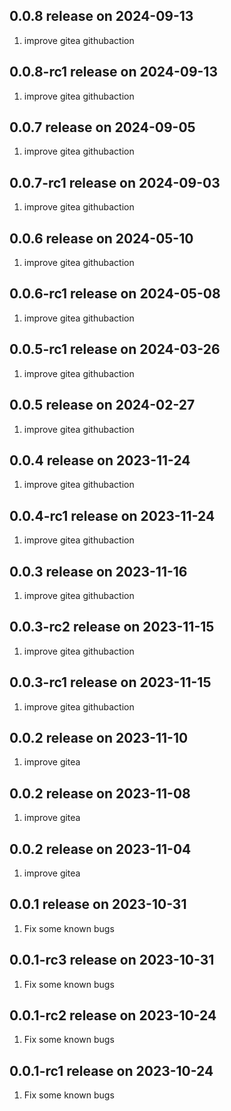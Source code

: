 ## 0.0.8 release on 2024-09-13
1. improve gitea githubaction
## 0.0.8-rc1 release on 2024-09-13
1. improve gitea githubaction
## 0.0.7 release on 2024-09-05
1. improve gitea githubaction
## 0.0.7-rc1 release on 2024-09-03
1. improve gitea githubaction
## 0.0.6 release on 2024-05-10
1. improve gitea githubaction
## 0.0.6-rc1 release on 2024-05-08
1. improve gitea githubaction
## 0.0.5-rc1 release on 2024-03-26
1. improve gitea githubaction
## 0.0.5 release on 2024-02-27
1. improve gitea githubaction
## 0.0.4 release on 2023-11-24
1. improve gitea githubaction
## 0.0.4-rc1 release on 2023-11-24
1. improve gitea githubaction
## 0.0.3 release on 2023-11-16
1. improve gitea githubaction
## 0.0.3-rc2 release on 2023-11-15
1. improve gitea githubaction
## 0.0.3-rc1 release on 2023-11-15
1. improve gitea githubaction
## 0.0.2 release on 2023-11-10
1. improve gitea
## 0.0.2 release on 2023-11-08
1. improve gitea
## 0.0.2 release on 2023-11-04
1. improve gitea
## 0.0.1 release on 2023-10-31
1. Fix some known bugs
## 0.0.1-rc3 release on 2023-10-31
1. Fix some known bugs
## 0.0.1-rc2 release on 2023-10-24
1. Fix some known bugs
## 0.0.1-rc1 release on 2023-10-24
1. Fix some known bugs
